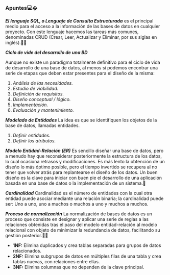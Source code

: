 ### Apuntes💻�

___El lenguaje SQL, o Lenguaje de Consulta Estructurada___ es el principal medio para el acceso a la información de las bases de datos en cualquier proyecto. Con este lenguaje hacemos las tareas más comunes, denominadas CRUD (Crear, Leer, Actualizar y Eliminar, por sus siglas en inglés).📔📖


___Ciclo de vide del desarrollo de una BD___

Aunque no existe un paradigma totalmente definitivo para el ciclo de vida de desarrollo de una base de datos, al menos sí podemos encontrar una serie de etapas que deben estar presentes para el diseño de la misma:
1. _Análisis de las necesidades._
2. _Estudio de viabilidad._
3. _Definición de requisitos._
4. _Diseño conceptual / lógico._
5. _Implementación._
6. _Evaluación y mantenimiento._
 


 ___Modelado de Entidades___
  La idea es que se identifiquen los objetos de la base de datos, llamadas entidades. 
  1. _Definir entidades._ 
2.  _Definir los atributos._ 

___Modelo  Entidad-Relación (ER)___
Es sencillo diseñar una base de datos, pero a menudo hay que reconsiderar posteriormente la estructura de los datos, lo cual ocasiona retrasos y modificaciones. Es más lento la obtención de un diseño lo más óptimo posible, pero el tiempo invertido se recupera al no tener que volver atrás para replantearse el diseño de los datos. Un buen diseño es la clave para iniciar con buen pie el desarrollo de una aplicación basada en una base de datos o la implementación de un sistema.📳

___Cardinalidad___
Cardinalidad es el número de entidades con la cual otra entidad puede asociar mediante una relación binaria; la cardinalidad puede ser: Uno a uno, uno a muchos o muchos a uno y muchos a muchos.

___Proceso de normalización___
La normalización de bases de datos es un proceso que consiste en designar y aplicar una serie de reglas a las relaciones obtenidas tras el paso del modelo entidad-relación al modelo relacional con objeto de minimizar la redundancia de datos, facilitando su gestión posterior.📔📖
-  __1NF:__ Elimina duplicados y crea tablas separadas para grupos de datos relacionados.
- __2NF:__ Elimina subgrupos de datos en múltiples filas de una tabla y crea tablas nuevas, con relaciones entre ellas.
- __3NF:__ Elimina columnas que no dependen de la clave principal.
